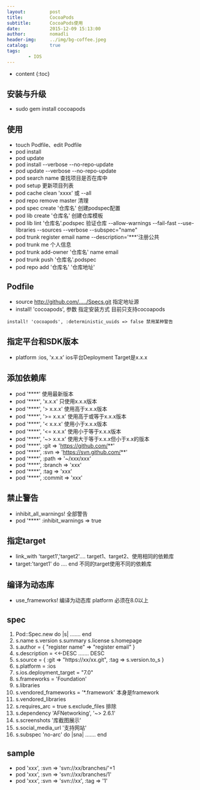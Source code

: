 ```yaml
---
layout:         post
title:          CocoaPods
subtitle:       CocoaPods使用
date:           2015-12-09 15:13:00
author:         nomadli
header-img:     ../img/bg-coffee.jpeg
catalog:        true
tags:
        - IOS
---
```


* content
{:toc}

## 安装与升级  
- sudo gem install cocoapods  

## 使用  
- touch Podfile、edit Podfile  
- pod install  
- pod update
- pod install --verbose --no-repo-update
- pod update --verbose --no-repo-update
- pod search name 查找项目是否在库中
- pod setup 更新项目列表
- pod cache clean 'xxxx' 或 --all
- pod repo remove master 清理
- pod spec create '仓库名' 创建podspec配置
- pod lib create '仓库名' 创建仓库模板
- pod lib lint '仓库名'.podspec 验证仓库 --allow-warnings --fail-fast --use-libraries --sources --verbose --subspec="name"
- pod trunk register email name --description='***'注册公共
- pod trunk me 个人信息
- pod trunk add-owner '仓库名' name email
- pod trunk push '仓库名'.podspec 
- pod repo add '仓库名' '仓库地址' 

## Podfile
- source http://github.com/...../Specs.git 指定地址源
- install! 'cocoapods', 参数 指定安装方式 目前只支持cocoapods
```
install! 'cocoapods', :deterministic_uuids => false 禁用某种警告
```

## 指定平台和SDK版本
- platform :ios, 'x.x.x' ios平台Deployment Target是x.x.x

## 添加依赖库  
- pod '****' 使用最新版本
- pod '****', 'x.x.x'     只使用x.x.x版本
- pod '****', '> x.x.x'	   使用高于x.x.x版本
- pod '****', '>= x.x.x'  使用高于或等于x.x.x版本
- pod '****', '< x.x.x'   使用小于x.x.x版本
- pod '****', '<= x.x.x'  使用小于等于x.x.x版本
- pod '****', '~> x.x.x'  使用大于等于x.x.x但小于x.x的版本
- pod '****', :git => 'https://github.com/**'
- pod '****', :svn => 'https://svn.github.com/**'
- pod '****', :path => '~/xxx/xxx'
- pod '****', :branch => 'xxx'
- pod '****', :tag => 'xxx'
- pod '****', :commit => 'xxx'

## 禁止警告
- inhibit_all_warnings! 全部警告
- pod '****' :inhibit_warnings => true

## 指定target  
- link_with 'target1','target2'.... target1、target2、使用相同的依赖库  
- target:'target1' do .... end 不同的target使用不同的依赖库  

## 编译为动态库
- use_frameworks! 编译为动态库 platform 必须在8.0以上

## spec
1.  Pod::Spec.new do |s| .......  end
2.  s.name s.version s.summary  s.license s.homepage
3.  s.author = { "register name" => "register email" }
4.  s.description = <<-DESC ....... DESC
5.  s.source = { :git => "https://xx/xx.git", :tag => s.version.to_s }
6.  s.platform     = :ios
7.  s.ios.deployment_target = "7.0"
8.  s.frameworks = 'Foundation'
9.  s.libraries
10. s.vendored_frameworks = '*.framework' 本身是framework
11. s.vendored_libraries
12. s.requires_arc = true s.exclude_files 排除
13. s.dependency 'AFNetworking', '~> 2.6.1'
14. s.screenshots '库截图展示'
15. s.social_media_url '支持网站'
16. s.subspec 'no-arc' do |sna| ....... end

## sample
- pod 'xxx', :svn => 'svn://xx/branches/'+1
- pod 'xxx', :svn => 'svn://xx/branches/1'
- pod 'xxx', :svn => 'svn://xx', :tag => '1'
